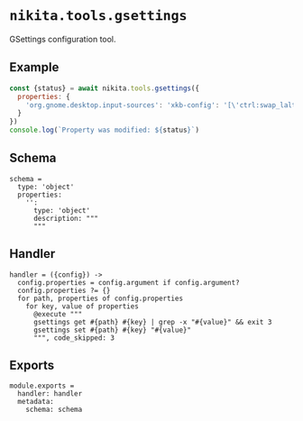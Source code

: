 
# `nikita.tools.gsettings`

GSettings configuration tool.

## Example

```js
const {status} = await nikita.tools.gsettings({
  properties: {
    'org.gnome.desktop.input-sources': 'xkb-config': '[\'ctrl:swap_lalt_lctl\']'
  }
})
console.log(`Property was modified: ${status}`)
```

## Schema

    schema =
      type: 'object'
      properties:
        '':
          type: 'object'
          description: """
          """

## Handler

    handler = ({config}) ->
      config.properties = config.argument if config.argument?
      config.properties ?= {}
      for path, properties of config.properties
        for key, value of properties
          @execute """
          gsettings get #{path} #{key} | grep -x "#{value}" && exit 3
          gsettings set #{path} #{key} "#{value}"
          """, code_skipped: 3

## Exports

    module.exports =
      handler: handler
      metadata:
        schema: schema
